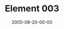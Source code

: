 ---
layout: message
category: message
series: "Elements"
title: "Element 003"
date: 2005-08-20-00-00
message_id: 106
audio-description: "Elements&#58; Fundamental, essential and basic assumptions or principles of a subject or entity.   Remember squinting your eyes at that ugly multi-colored chart on the science room wall - The Periodic Table of Elements? Well, the elements are the basic buildi"
audio: "http://www.crossroads.net/audio/2005/2005_07_Elements/Elements_03_08-21-05_Element_3.mp3"
audio-title: "Element 003"
audio-duration: "40:52"
---